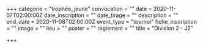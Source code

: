 +++
categorie = "trophée_jeune"
convocation = ""
date = 2020-11-07T02:00:00Z
date_inscription = ""
date_tirage = ""
description = ""
end_date = 2020-11-08T02:00:00Z
event_type = "tournoi"
fiche_inscription = ""
image = ""
lieu = ""
poster = ""
reglement = ""
title = "Division 2 - J2"

+++
